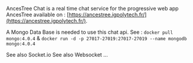 AncesTree Chat is a real time chat service for the progressive web app AncesTree available on : [https://ancestree.igpolytech.fr/](https://ancestree.igpolytech.fr/).

A Mongo Data Base is needed to use this chat api.
See : 
`docker pull mongo:4.0.4` & `docker run -d -p 27017-27019:27017-27019 --name mongodb mongo:4.0.4`


See also Socket.io
See also Websocket
...
